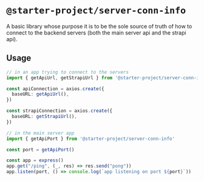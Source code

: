 # `@starter-project/server-conn-info`

A basic library whose purpose it is to be the sole source of truth of how to connect to the backend servers (both the main server api and the strapi api).

## Usage

```typescript
// in an app trying to connect to the servers
import { getApiUrl, getStrapiUrl } from '@starter-project/server-conn-info'

const apiConnection = axios.create({
  baseURL: getApiUrl(),
})

const strapiConnection = axios.create({
  baseURL: getStrapiUrl(),
})

```


```typescript
// in the main server app
import { getApiPort } from '@starter-project/server-conn-info'

const port = getApiPort()

const app = express()
app.get("/ping", (_, res) => res.send("pong"))
app.listen(port, () => console.log(`app listening on port ${port}`))
```
